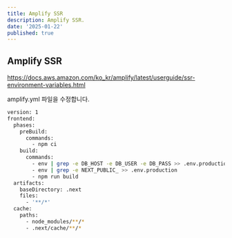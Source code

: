 ```yaml
---
title: Amplify SSR
description: Amplify SSR.
date: '2025-01-22'
published: true
---
```


## Amplify SSR

<https://docs.aws.amazon.com/ko_kr/amplify/latest/userguide/ssr-environment-variables.html>

amplify.yml 파일을 수정합니다.

```bash
version: 1
frontend:
  phases:
    preBuild:
      commands:
        - npm ci
    build:
      commands:
        - env | grep -e DB_HOST -e DB_USER -e DB_PASS >> .env.production
        - env | grep -e NEXT_PUBLIC_ >> .env.production
        - npm run build
  artifacts:
    baseDirectory: .next
    files:
      - '**/*'
  cache:
    paths:
      - node_modules/**/*
      - .next/cache/**/*
```
